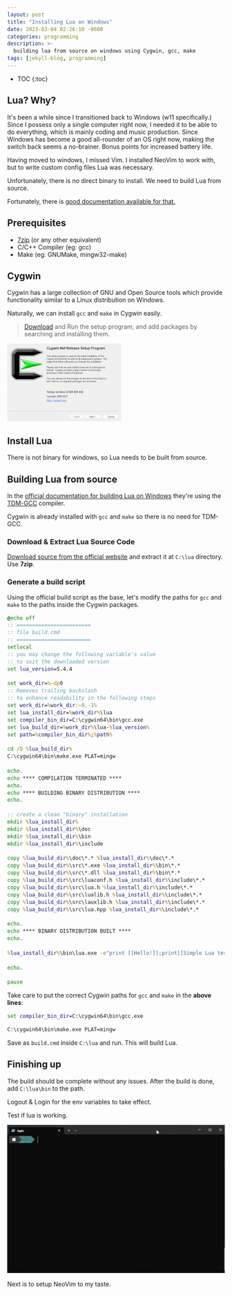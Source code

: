 ```yaml
---
layout: post
title: "Installing Lua on Windows"
date: 2023-03-04 02:26:10 -0600
categories: programming
description: >-
  building lua from source on windows using Cygwin, gcc, make
tags: [jekyll-blog, programming]
---
```


<style type='text/css'>#markdown-toc::before{content:'Table of Contents';font-weight:700}#markdown-toc{border:3px solid #aaa;padding:1.5em;margin-left:0;display:inline-block}</style>

* TOC
{:toc}

## Lua? Why?

It's been a while since I transitioned back to Windows (w11 specifically.) Since I possess only a single computer right now, I needed it to be able to do everything, which is mainly coding and music production. Since Windows has become a good all-rounder of an OS right now, making the switch back seems a no-brainer. Bonus points for increased battery life.

Having moved to windows, I missed Vim. I installed NeoVim to work with, but to write custom config files Lua was necessary.

Unfortunately, there is no direct binary to install. We need to build Lua from source.

Fortunately, there is [good documentation available for that.](http://lua-users.org/wiki/BuildingLuaInWindowsForNewbies)

## Prerequisites

- [7zip](https://www.7-zip.org/) (or any other equivalent)
- C/C++ Compiler (eg: gcc)
- Make (eg: GNUMake, mingw32-make)

## Cygwin

Cygwin has a large collection of GNU and Open Source tools which provide functionality similar to a Linux distribution on Windows.

Naturally, we can install `gcc` and `make` in Cygwin easily.

> [Download](https://www.cygwin.com/)  and Run the setup program, and add packages by searching and installing them.

![cygwin install packages gif](/assets/img/2023-03-04-cygwin-install-packages.gif)

## Install Lua

There is not binary for windows, so Lua needs to be built from source.

## Building Lua from source

In the [official documentation for building Lua on Windows](https://www.lua.org/download.html) they're using the [TDM-GCC](TDM-GCC) compiler.

Cygwin is already installed with `gcc` and `make` so there is no need for TDM-GCC.

### Download & Extract Lua Source Code

[Download source from the official website](https://www.lua.org/download.html) and extract it at `C:\lua` directory. Use **7zip**.

### Generate a build script

Using the official build script as the base, let's  modify the paths for `gcc` and `make` to the paths inside the Cygwin packages.

```bat
@echo off
:: ========================
:: file build.cmd
:: ========================
setlocal
:: you may change the following variable's value
:: to suit the downloaded version
set lua_version=5.4.4

set work_dir=%~dp0
:: Removes trailing backslash
:: to enhance readability in the following steps
set work_dir=%work_dir:~0,-1%
set lua_install_dir=%work_dir%\lua
set compiler_bin_dir=C:\cygwin64\bin\gcc.exe
set lua_build_dir=%work_dir%\lua-%lua_version%
set path=%compiler_bin_dir%;%path%

cd /D %lua_build_dir%
C:\cygwin64\bin\make.exe PLAT=mingw

echo.
echo **** COMPILATION TERMINATED ****
echo.
echo **** BUILDING BINARY DISTRIBUTION ****
echo.

:: create a clean "binary" installation
mkdir %lua_install_dir%
mkdir %lua_install_dir%\doc
mkdir %lua_install_dir%\bin
mkdir %lua_install_dir%\include

copy %lua_build_dir%\doc\*.* %lua_install_dir%\doc\*.*
copy %lua_build_dir%\src\*.exe %lua_install_dir%\bin\*.*
copy %lua_build_dir%\src\*.dll %lua_install_dir%\bin\*.*
copy %lua_build_dir%\src\luaconf.h %lua_install_dir%\include\*.*
copy %lua_build_dir%\src\lua.h %lua_install_dir%\include\*.*
copy %lua_build_dir%\src\lualib.h %lua_install_dir%\include\*.*
copy %lua_build_dir%\src\lauxlib.h %lua_install_dir%\include\*.*
copy %lua_build_dir%\src\lua.hpp %lua_install_dir%\include\*.*

echo.
echo **** BINARY DISTRIBUTION BUILT ****
echo.

%lua_install_dir%\bin\lua.exe -e"print [[Hello!]];print[[Simple Lua test successful!!!]]"

echo.

pause

```

Take care to put the correct Cygwin paths for `gcc` and `make` in the  **above lines**:

```bat
set compiler_bin_dir=C:\cygwin64\bin\gcc.exe
```

```bat
C:\cygwin64\bin\make.exe PLAT=mingw
```

Save as `build.cmd` inside `C:\lua` and run. This will build Lua.

## Finishing up

The build should be complete without any issues. After the build is done, add `C:\lua\bin` to the path.

Logout & Login for the env variables to take effect.

Test if lua is working.

![check lua working in pwsh](/assets/img/2023-03-04-lua-pwsh-check-running.gif)

Next is to setup NeoVim to my taste.
